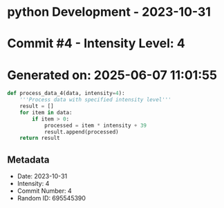 ﻿# python Development - 2023-10-31
# Commit #4 - Intensity Level: 4
# Generated on: 2025-06-07 11:01:55
```python
def process_data_4(data, intensity=4):
    '''Process data with specified intensity level'''
    result = []
    for item in data:
        if item > 0:
            processed = item * intensity + 39
            result.append(processed)
    return result
```
## Metadata
- Date: 2023-10-31
- Intensity: 4
- Commit Number: 4
- Random ID: 695545390
